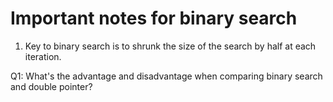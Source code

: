 # Important notes for binary search

1. Key to binary search is to shrunk the size of the search by half at each iteration. 

Q1: What's the advantage and disadvantage when comparing binary search and double pointer?
